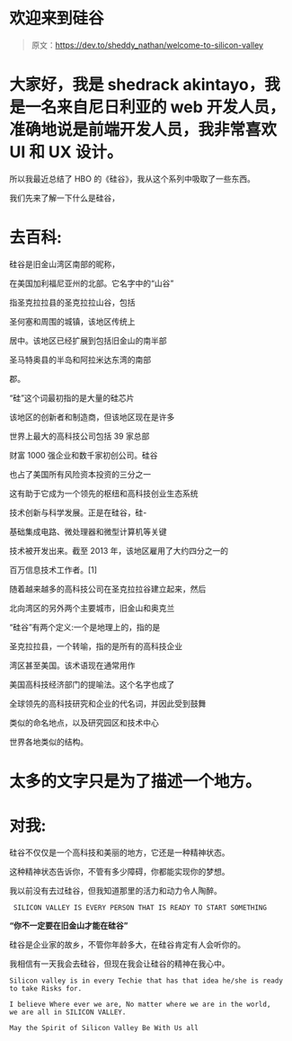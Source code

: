 # 欢迎来到硅谷

> 原文：<https://dev.to/sheddy_nathan/welcome-to-silicon-valley>

# 大家好，我是 shedrack akintayo，我是一名来自尼日利亚的 web 开发人员，准确地说是前端开发人员，我非常喜欢 UI 和 UX 设计。

所以我最近总结了 HBO 的《硅谷》，我从这个系列中吸取了一些东西。

我们先来了解一下什么是硅谷，

# **去百科:**

硅谷是旧金山湾区南部的昵称，

在美国加利福尼亚州的北部。它名字中的“山谷”

指圣克拉拉县的圣克拉拉山谷，包括

圣何塞和周围的城镇，该地区传统上

居中。该地区已经扩展到包括旧金山的南半部

圣马特奥县的半岛和阿拉米达东湾的南部

郡。

“硅”这个词最初指的是大量的硅芯片

该地区的创新者和制造商，但该地区现在是许多

世界上最大的高科技公司包括 39 家总部

财富 1000 强企业和数千家初创公司。硅谷

也占了美国所有风险资本投资的三分之一

这有助于它成为一个领先的枢纽和高科技创业生态系统

技术创新与科学发展。正是在硅谷，硅-

基础集成电路、微处理器和微型计算机等关键

技术被开发出来。截至 2013 年，该地区雇用了大约四分之一的

百万信息技术工作者。[1]

随着越来越多的高科技公司在圣克拉拉谷建立起来，然后

北向湾区的另外两个主要城市，旧金山和奥克兰

“硅谷”有两个定义:一个是地理上的，指的是

圣克拉拉县，一个转喻，指的是所有的高科技企业

湾区甚至美国。该术语现在通常用作

美国高科技经济部门的提喻法。这个名字也成了

全球领先的高科技研究和企业的代名词，并因此受到鼓舞

类似的命名地点，以及研究园区和技术中心

世界各地类似的结构。

# **太多的文字只是为了描述一个地方**。

# **对我:**

硅谷不仅仅是一个高科技和美丽的地方，它还是一种精神状态。

这种精神状态告诉你，不管有多少障碍，你都能实现你的梦想。

我以前没有去过硅谷，但我知道那里的活力和动力令人陶醉。

```
 SILICON VALLEY IS EVERY PERSON THAT IS READY TO START SOMETHING 
```

**“你不一定要在旧金山才能在硅谷”**

硅谷是企业家的故乡，不管你年龄多大，在硅谷肯定有人会听你的。

我相信有一天我会去硅谷，但现在我会让硅谷的精神在我心中。

```
Silicon valley is in every Techie that has that idea he/she is ready to take Risks for.

I believe Where ever we are, No matter where we are in the world,
we are all in SILICON VALLEY.

May the Spirit of Silicon Valley Be With Us all 
```